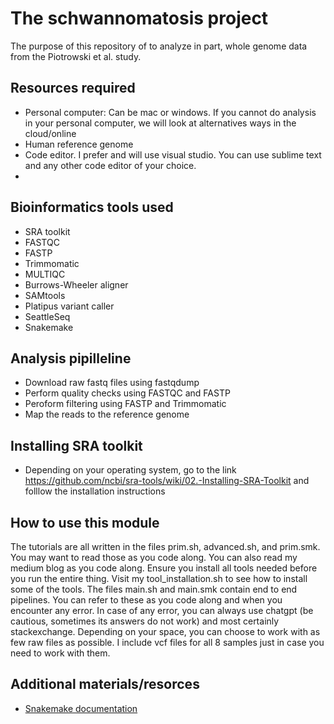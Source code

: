 # The schwannomatosis project
 The purpose of this repository of to analyze in part, whole genome data from the Piotrowski et al. study.

## Resources required
- Personal computer: Can be mac or windows. If you cannot do analysis in your personal computer, we will look
  at alternatives ways in the cloud/online
- Human reference genome
- Code editor. I prefer and will use visual studio. You can use sublime text and any other code editor of your choice.
- 
## Bioinformatics tools used
- SRA toolkit
- FASTQC
- FASTP
- Trimmomatic
- MULTIQC
- Burrows-Wheeler aligner
- SAMtools
- Platipus variant caller
- SeattleSeq
- Snakemake

## Analysis pipilleline
- Download raw fastq files using fastqdump
- Perform quality checks using FASTQC and FASTP
- Peroform filtering using FASTP and Trimmomatic
- Map the reads to the reference genome

## Installing SRA toolkit
- Depending on your operating system, go to the link https://github.com/ncbi/sra-tools/wiki/02.-Installing-SRA-Toolkit and folllow the installation instructions

## How to use this module
The tutorials are all written in the files prim.sh, advanced.sh, and prim.smk. You may want to read those as you code along. You can also read my medium blog as you code along. 
Ensure you install all tools needed before you run the entire thing. Visit my tool_installation.sh to see how to install some of the tools.
The files main.sh and main.smk contain end to end pipelines. You can refer to these as you code along and when you encounter any error. In case of any error, you can always use chatgpt (be cautious, sometimes its answers do not work) and most certainly stackexchange.
Depending on your space, you can choose to work with as few raw files as possible. I include vcf files for all 8 samples just in case you need to work with them.

## Additional materials/resorces
- [Snakemake documentation ](https://snakemake.readthedocs.io/en/stable/snakefiles/rules.html)